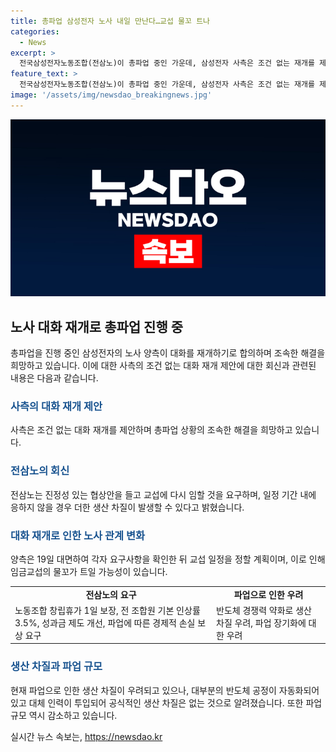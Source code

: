 ```yaml
---
title: 총파업 삼성전자 노사 내일 만난다…교섭 물꼬 트나
categories:
  - News
excerpt: >
  전국삼성전자노동조합(전삼노)이 총파업 중인 가운데, 삼성전자 사측은 조건 없는 재개를 제안했고, 전삼노는 교섭 체결을 위해 대화의 장이 열려야 한다고 밝혔다. 양측은 19일 대면해 임금교섭의 물꼬가 트일지 관심이 쏠린다. 전삼노는 노동조합 창립휴가 1일 보장, 전 조합원 기본 인상률 3.5%, 성과금 제도 개선 등을 요구하고, 생산 차질을 목표로 무기한 파업을 이어가고 있다. 다만 대체 인력 투입으로 공식적인 생산 차질은 없는 것으로 알려졌다.
feature_text: >
  전국삼성전자노동조합(전삼노)이 총파업 중인 가운데, 삼성전자 사측은 조건 없는 재개를 제안했고, 전삼노는 교섭 체결을 위해 대화의 장이 열려야 한다고 밝혔다. 양측은 19일 대면해 임금교섭의 물꼬가 트일지 관심이 쏠린다. 전삼노는 노동조합 창립휴가 1일 보장, 전 조합원 기본 인상률 3.5%, 성과금 제도 개선 등을 요구하고, 생산 차질을 목표로 무기한 파업을 이어가고 있다. 다만 대체 인력 투입으로 공식적인 생산 차질은 없는 것으로 알려졌다.
image: '/assets/img/newsdao_breakingnews.jpg'
---
```


<p><img src="/assets/img/newsdao_breakingnews.jpg" alt="implanttips 속보" /></p>

<h2 data-ke-size="size26">노사 대화 재개로 총파업 진행 중</h2>

<p data-ke-size="size16">총파업을 진행 중인 삼성전자의 노사 양측이 대화를 재개하기로 합의하며 조속한 해결을 희망하고 있습니다. 이에 대한 사측의 조건 없는 대화 재개 제안에 대한 회신과 관련된 내용은 다음과 같습니다.</p>

<h3><b><span style="color: #1a5490;">사측의 대화 재개 제안</span></b></h3>

<p data-ke-size="size16">사측은 조건 없는 대화 재개를 제안하며 총파업 상황의 조속한 해결을 희망하고 있습니다.</p>

<h3><b><span style="color: #1a5490;">전삼노의 회신</span></b></h3>

<p data-ke-size="size16">전삼노는 진정성 있는 협상안을 들고 교섭에 다시 임할 것을 요구하며, 일정 기간 내에 응하지 않을 경우 더한 생산 차질이 발생할 수 있다고 밝혔습니다.</p>

<h3><b><span style="color: #1a5490;">대화 재개로 인한 노사 관계 변화</span></b></h3>

<p data-ke-size="size16">양측은 19일 대면하여 각자 요구사항을 확인한 뒤 교섭 일정을 정할 계획이며, 이로 인해 임금교섭의 물꼬가 트일 가능성이 있습니다.</p>

<table>
  <tr>
    <td style="text-align: center; height: 17px;"><b>전삼노의 요구</b></td>
    <td style="text-align: center; height: 17px;"><b>파업으로 인한 우려 </b></td>
  </tr>
  <tr>
    <td style="text-align: left;">노동조합 창립휴가 1일 보장, 전 조합원 기본 인상률 3.5%, 성과금 제도 개선, 파업에 따른 경제적 손실 보상 요구</td>
    <td style="text-align: left;">반도체 경쟁력 약화로 생산 차질 우려, 파업 장기화에 대한 우려</td>
  </tr>
</table>

<h3><b><span style="color: #1a5490;">생산 차질과 파업 규모</span></b></h3>

<p data-ke-size="size16">현재 파업으로 인한 생산 차질이 우려되고 있으나, 대부분의 반도체 공정이 자동화되어 있고 대체 인력이 투입되어 공식적인 생산 차질은 없는 것으로 알려졌습니다. 또한 파업 규모 역시 감소하고 있습니다.</p>
실시간 뉴스 속보는, <a href="https://newsdao.kr" rel="dofollow">https://newsdao.kr</a>


